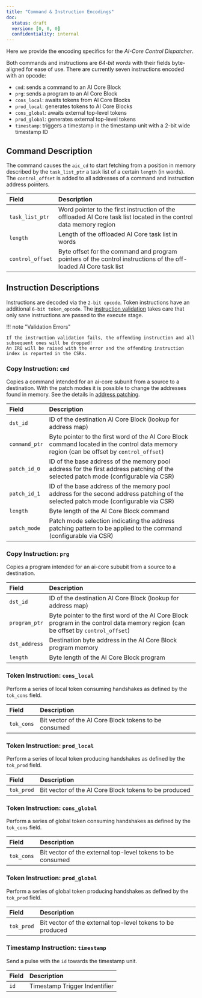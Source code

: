 ```yaml
---
title: "Command & Instruction Encodings"
doc:
  status: draft
  version: [0, 0, 0]
  confidentiality: internal
---
```


Here we provide the encoding specifics for the *AI-Core Control Dispatcher*.

Both commands and instructions are *64-bit words* with their fields byte-aligned for ease of use.
There are currently seven instructions encoded with an opcode:

- `cmd`: sends a command to an AI Core Block
- `prg`: sends a program to an AI Core Block
- `cons_local`: awaits tokens from AI Core Blocks
- `prod_local`: generates tokens to AI Core Blocks
- `cons_global`: awaits external top-level tokens
- `prod_global`: generates external top-level tokens
- `timestamp`: triggers a timestamp in the timestamp unit with a 2-bit wide timestamp ID


## Command Description

<script type="WaveDrom">
{reg:
  [
    {name: 'task_list_ptr',  bits: 16},
    {name: 'length',         bits: 16},
    {name: 'control_offset', bits: 24},
    {                        bits:  8},
  ],
  config: {
    label: {left: [
      "command",
    ],},
  	bits:  64,
    lanes:  1,
    compact: false,
    hspace: 1200,
  }
}
</script>

The command causes the `aic_cd` to start fetching from a position in memory described by the `task_list_ptr` a task
list of a certain `length` (in words). The `control_offset` is added to all addresses of a command and instruction
address pointers.

| Field            | Description                                                                                                        |
|:---------------- |:------------------------------------------------------------------------------------------------------------------ |
| `task_list_ptr`  | Word pointer to the first instruction of the offloaded AI Core task list located in the control data memory region |
| `length`         | Length of the offloaded AI Core task list in words                                                                 |
| `control_offset` | Byte offset for the command and program pointers of the control instructions of the off-loaded AI Core task list   |


## Instruction Descriptions

<script type="WaveDrom">
{reg: [
    {name: '11',             bits:  2, type: 6,},
    {                        bits:  6, type: 1,},
    {name: 'id',             bits:  2,         },
    {                        bits: 54, type: 1,},

    {name: '01',             bits:  2, type: 6,},
    {name: '000011',         bits:  6, type: 5,},
    {name: 'tok_prod',       bits: 24,         },
    {                        bits: 32, type: 1,},

    {name: '01',             bits:  2, type: 6,},
    {name: '000010',         bits:  6, type: 5,},
    {name: 'tok_cons',       bits: 24,         },
    {                        bits: 32, type: 1,},

    {name: '01',             bits:  2, type: 6,},
    {name: '000001',         bits:  6, type: 5,},
    {name: 'tok_prod',       bits: 24,         },
    {                        bits: 32, type: 1,},

    {name: '01',             bits:  2, type: 6,},
    {name: '000000',         bits:  6, type: 5,},
    {name: 'tok_cons',       bits: 24,         },
    {                        bits: 32, type: 1,},

    {name: '10',             bits:  2, type: 6,},
    {name: 'dst_id',         bits:  6,         },
    {name: 'program_ptr',    bits: 24,         },
    {name: 'dst_address',    bits: 16,         },
    {name: 'length',         bits: 16,         },

    {name: '00',             bits:  2, type: 6,},
    {name: 'dst_id',         bits:  6,         },
    {name: 'command_ptr',    bits: 24,         },
    {name: 'patch_id_0',     bits:  8,         },
    {name: 'patch_id_1',     bits:  8,         },
    {name: 'length',         bits:  8,         },
    {name: 'patch_mode',     bits:  8,         },
  ],
  config: {
    label: {left: [
      "timestamp",
      "prod_global",
      "cons_global",
      "prod_local",
      "cons_local",
      "prg",
      "cmd",
    ],},
  	bits:  448,
    lanes:   7,
    compact: true,
    hspace: 1200,
  }
}
</script>

Instructions are decoded via the `2-bit opcode`. Token instructions have an additional `6-bit token_opcode`.
The [instruction validation](microarchitecture/instruction_fetch/index.md) takes care that only sane instructions are
passed to the execute stage.

!!! note "Validation Errors"

    If the instruction validation fails, the offending instruction and all subsequent ones will be dropped!
    An IRQ will be raised with the error and the offending instruction index is reported in the CSRs.


### Copy Instruction: `cmd`

<!-- TODO(@wolfgang.roennigner): Update the links when there -->

Copies a command intended for an ai-core subunit from a source to a destination.  With the patch modes it is possible
to change the addresses found in memory. See the details in [address patching](microarchitecture/copy_unit/index.md).

| Field            | Description                                                                                                                               |
|:---------------- |:----------------------------------------------------------------------------------------------------------------------------------------- |
| `dst_id`         | ID of the destination AI Core Block (lookup for address map)                                                                              |
| `command_ptr`    | Byte pointer to the first word of the AI Core Block command located in the control data memory region (can be offset by `control_offset`) |
| `patch_id_0`     | ID of the base address of the memory pool address for the first address patching of the selected patch mode (configurable via CSR)        |
| `patch_id_1`     | ID of the base address of the memory pool address for the second address patching of the selected patch mode (configurable via CSR)       |
| `length`         | Byte length of the AI Core Block command                                                                                                  |
| `patch_mode`     | Patch mode selection indicating the address patching pattern to be applied to the command (configurable via CSR)                          |


### Copy Instruction: `prg`

Copies a program intended for an ai-core sububit from a source to a destination.

| Field         | Description                                                                                                                       |
|:------------- |:--------------------------------------------------------------------------------------------------------------------------------- |
| `dst_id`      | ID of the destination AI Core Block (lookup for address map)                                                                      |
| `program_ptr` | Byte pointer to the first word of the AI Core Block program in the control data memory region (can be offset by `control_offset`) |
| `dst_address` | Destination byte address in the AI Core Block program memory                                                                      |
| `length`      | Byte length of the AI Core Block program                                                                                          |


### Token Instruction: `cons_local`

Perform a series of local token consuming handshakes as defined by the `tok_cons` field.

| Field      | Description                                           |
|:---------- |:----------------------------------------------------- |
| `tok_cons` | Bit vector of the AI Core Block tokens to be consumed |

### Token Instruction: `prod_local`

Perform a series of local token producing handshakes as defined by the `tok_prod` field.

| Field      | Description                                           |
|:---------- |:----------------------------------------------------- |
| `tok_prod` | Bit vector of the AI Core Block tokens to be produced |


### Token Instruction: `cons_global`

Perform a series of global token consuming handshakes as defined by the `tok_cons` field.

| Field      | Description                                               |
|:---------- |:--------------------------------------------------------- |
| `tok_cons` |Bit vector of the external top-level tokens to be consumed |


### Token Instruction: `prod_global`

Perform a series of global token producing handshakes as defined by the `tok_prod` field.

| Field      | Description                                                |
|:---------- |:---------------------------------------------------------- |
| `tok_prod` | Bit vector of the external top-level tokens to be produced |


### Timestamp Instruction: `timestamp`

Send a pulse with the `id` towards the timestamp unit.

| Field | Description                   |
|:----- |:----------------------------- |
| `id`  | Timestamp Trigger Indentifier |
